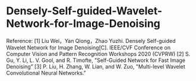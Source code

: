 # Densely-Self-guided-Wavelet-Network-for-Image-Denoising



Reference:
[1] Liu Wei，Yan Qiong，Zhao Yuzhi. Densely Self-guided Wavelet Network for Image Denoising[C]. IEEE/CVF Conference on Computer Vision and  Pattern Recognition Workshops 2020 (CVPRW)
[2] S. Gu, Y. Li, L. V. Gool, and R. Timofte, "Self-Guided Network for Fast Image Denoising”
[3] P. Liu, H. Zhang, W. Lian, and W. Zuo, "Multi-level Wavelet Convolutional Neural Networks."

